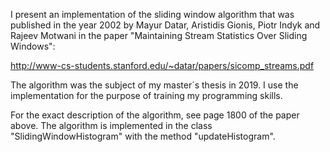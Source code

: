 I present an implementation of the sliding window algorithm that was published in the year 2002 by Mayur Datar, Aristidis Gionis,
Piotr Indyk and Rajeev Motwani in the paper "Maintaining Stream Statistics Over Sliding Windows":
  
http://www-cs-students.stanford.edu/~datar/papers/sicomp_streams.pdf
  
The algorithm was the subject of my master´s thesis in 2019. I use the implementation for the purpose of training my programming skills.
 
For the exact description of the algorithm, see page 1800 of the paper above.
The algorithm is implemented in the class "SlidingWindowHistogram" with the method "updateHistogram".

